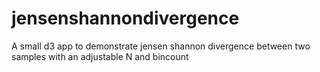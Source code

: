 # jensenshannondivergence
A small d3 app to demonstrate jensen shannon divergence between two samples with an adjustable N and bincount
